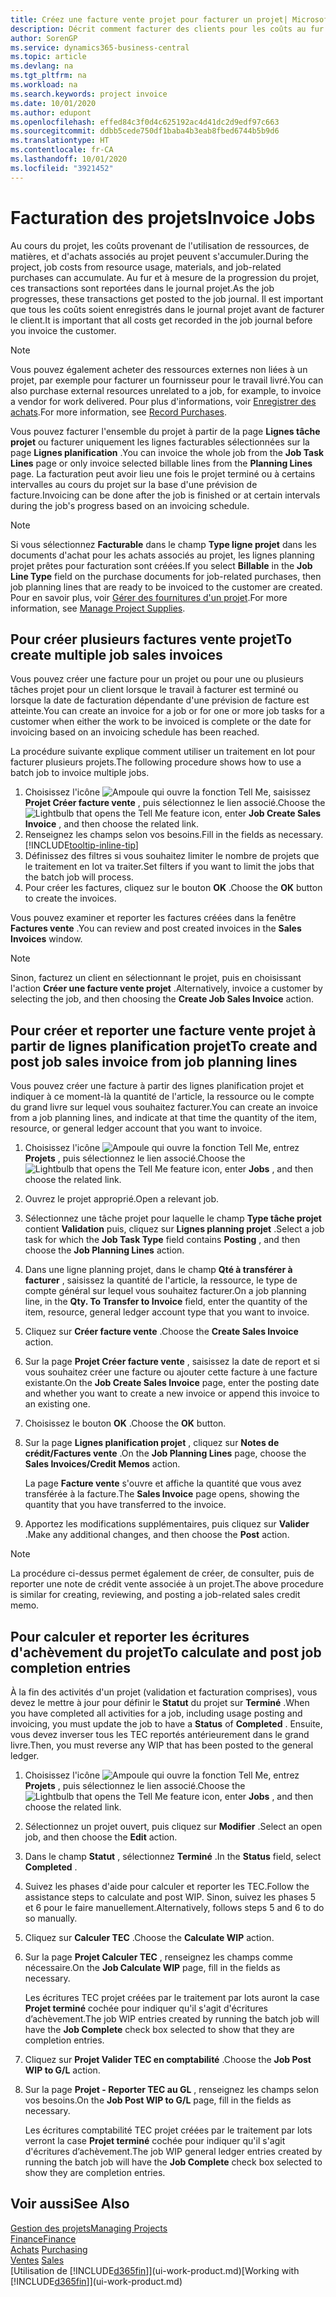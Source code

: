 ```yaml
---
title: Créez une facture vente projet pour facturer un projet| Microsoft Docs
description: Décrit comment facturer des clients pour les coûts au fur et à mesure de l'avancée du projet.
author: SorenGP
ms.service: dynamics365-business-central
ms.topic: article
ms.devlang: na
ms.tgt_pltfrm: na
ms.workload: na
ms.search.keywords: project invoice
ms.date: 10/01/2020
ms.author: edupont
ms.openlocfilehash: effed84c3f0d4c625192ac4d41dc2d9edf97c663
ms.sourcegitcommit: ddbb5cede750df1baba4b3eab8fbed6744b5b9d6
ms.translationtype: HT
ms.contentlocale: fr-CA
ms.lasthandoff: 10/01/2020
ms.locfileid: "3921452"
---
```

# <a name="invoice-jobs"></a><span data-ttu-id="64150-103">Facturation des projets</span><span class="sxs-lookup"><span data-stu-id="64150-103">Invoice Jobs</span></span>
<span data-ttu-id="64150-104">Au cours du projet, les coûts provenant de l'utilisation de ressources, de matières, et d'achats associés au projet peuvent s'accumuler.</span><span class="sxs-lookup"><span data-stu-id="64150-104">During the project, job costs from resource usage, materials, and job-related purchases can accumulate.</span></span> <span data-ttu-id="64150-105">Au fur et à mesure de la progression du projet, ces transactions sont reportées dans le journal projet.</span><span class="sxs-lookup"><span data-stu-id="64150-105">As the job progresses, these transactions get posted to the job journal.</span></span> <span data-ttu-id="64150-106">Il est important que tous les coûts soient enregistrés dans le journal projet avant de facturer le client.</span><span class="sxs-lookup"><span data-stu-id="64150-106">It is important that all costs get recorded in the job journal before you invoice the customer.</span></span>

> [!NOTE]
> <span data-ttu-id="64150-107">Vous pouvez également acheter des ressources externes non liées à un projet, par exemple pour facturer un fournisseur pour le travail livré.</span><span class="sxs-lookup"><span data-stu-id="64150-107">You can also purchase external resources unrelated to a job, for example, to invoice a vendor for work delivered.</span></span> <span data-ttu-id="64150-108">Pour plus d'informations, voir [Enregistrer des achats](purchasing-how-record-purchases.md).</span><span class="sxs-lookup"><span data-stu-id="64150-108">For more information, see [Record Purchases](purchasing-how-record-purchases.md).</span></span>

<span data-ttu-id="64150-109">Vous pouvez facturer l'ensemble du projet à partir de la page **Lignes tâche projet** ou facturer uniquement les lignes facturables sélectionnées sur la page **Lignes planification** .</span><span class="sxs-lookup"><span data-stu-id="64150-109">You can invoice the whole job from the **Job Task Lines** page or only invoice selected billable lines from the **Planning Lines** page.</span></span> <span data-ttu-id="64150-110">La facturation peut avoir lieu une fois le projet terminé ou à certains intervalles au cours du projet sur la base d'une prévision de facture.</span><span class="sxs-lookup"><span data-stu-id="64150-110">Invoicing can be done after the job is finished or at certain intervals during the job's progress based on an invoicing schedule.</span></span>

> [!NOTE]  
> <span data-ttu-id="64150-111">Si vous sélectionnez **Facturable** dans le champ **Type ligne projet** dans les documents d'achat pour les achats associés au projet, les lignes planning projet prêtes pour facturation sont créées.</span><span class="sxs-lookup"><span data-stu-id="64150-111">If you select **Billable** in the **Job Line Type** field on the purchase documents for job-related purchases, then job planning lines that are ready to be invoiced to the customer are created.</span></span> <span data-ttu-id="64150-112">Pour en savoir plus, voir [Gérer des fournitures d'un projet](projects-how-manage-project-supplies.md).</span><span class="sxs-lookup"><span data-stu-id="64150-112">For more information, see [Manage Project Supplies](projects-how-manage-project-supplies.md).</span></span>

## <a name="to-create-multiple-job-sales-invoices"></a><span data-ttu-id="64150-113">Pour créer plusieurs factures vente projet</span><span class="sxs-lookup"><span data-stu-id="64150-113">To create multiple job sales invoices</span></span>
<span data-ttu-id="64150-114">Vous pouvez créer une facture pour un projet ou pour une ou plusieurs tâches projet pour un client lorsque le travail à facturer est terminé ou lorsque la date de facturation dépendante d'une prévision de facture est atteinte.</span><span class="sxs-lookup"><span data-stu-id="64150-114">You can create an invoice for a job or for one or more job tasks for a customer when either the work to be invoiced is complete or the date for invoicing based on an invoicing schedule has been reached.</span></span>

<span data-ttu-id="64150-115">La procédure suivante explique comment utiliser un traitement en lot pour facturer plusieurs projets.</span><span class="sxs-lookup"><span data-stu-id="64150-115">The following procedure shows how to use a batch job to invoice multiple jobs.</span></span>  

1. <span data-ttu-id="64150-116">Choisissez l'icône ![Ampoule qui ouvre la fonction Tell Me](media/ui-search/search_small.png "Dites-moi ce que vous voulez faire"), saisissez **Projet Créer facture vente** , puis sélectionnez le lien associé.</span><span class="sxs-lookup"><span data-stu-id="64150-116">Choose the ![Lightbulb that opens the Tell Me feature](media/ui-search/search_small.png "Tell me what you want to do") icon, enter **Job Create Sales Invoice** , and then choose the related link.</span></span>  
2. <span data-ttu-id="64150-117">Renseignez les champs selon vos besoins.</span><span class="sxs-lookup"><span data-stu-id="64150-117">Fill in the fields as necessary.</span></span> [!INCLUDE[tooltip-inline-tip](includes/tooltip-inline-tip_md.md)]
3. <span data-ttu-id="64150-118">Définissez des filtres si vous souhaitez limiter le nombre de projets que le traitement en lot va traiter.</span><span class="sxs-lookup"><span data-stu-id="64150-118">Set filters if you want to limit the jobs that the batch job will process.</span></span>
4. <span data-ttu-id="64150-119">Pour créer les factures, cliquez sur le bouton **OK** .</span><span class="sxs-lookup"><span data-stu-id="64150-119">Choose the **OK** button to create the invoices.</span></span>  

<span data-ttu-id="64150-120">Vous pouvez examiner et reporter les factures créées dans la fenêtre **Factures vente** .</span><span class="sxs-lookup"><span data-stu-id="64150-120">You can review and post created invoices in the **Sales Invoices** window.</span></span>

> [!NOTE]
> <span data-ttu-id="64150-121">Sinon, facturez un client en sélectionnant le projet, puis en choisissant l'action **Créer une facture vente projet** .</span><span class="sxs-lookup"><span data-stu-id="64150-121">Alternatively, invoice a customer by selecting the job, and then choosing the **Create Job Sales Invoice** action.</span></span> 

## <a name="to-create-and-post-job-sales-invoice-from-job-planning-lines"></a><span data-ttu-id="64150-122">Pour créer et reporter une facture vente projet à partir de lignes planification projet</span><span class="sxs-lookup"><span data-stu-id="64150-122">To create and post job sales invoice from job planning lines</span></span>
<span data-ttu-id="64150-123">Vous pouvez créer une facture à partir des lignes planification projet et indiquer à ce moment-là la quantité de l'article, la ressource ou le compte du grand livre sur lequel vous souhaitez facturer.</span><span class="sxs-lookup"><span data-stu-id="64150-123">You can create an invoice from a job planning lines, and indicate at that time the quantity of the item, resource, or general ledger account that you want to invoice.</span></span>

1. <span data-ttu-id="64150-124">Choisissez l'icône ![Ampoule qui ouvre la fonction Tell Me](media/ui-search/search_small.png "Dites-moi ce que vous voulez faire"), entrez **Projets** , puis sélectionnez le lien associé.</span><span class="sxs-lookup"><span data-stu-id="64150-124">Choose the ![Lightbulb that opens the Tell Me feature](media/ui-search/search_small.png "Tell me what you want to do") icon, enter **Jobs** , and then choose the related link.</span></span>
2. <span data-ttu-id="64150-125">Ouvrez le projet approprié.</span><span class="sxs-lookup"><span data-stu-id="64150-125">Open a relevant job.</span></span>
3. <span data-ttu-id="64150-126">Sélectionnez une tâche projet pour laquelle le champ **Type tâche projet** contient **Validation** puis, cliquez sur **Lignes planning projet** .</span><span class="sxs-lookup"><span data-stu-id="64150-126">Select a job task for which the **Job Task Type** field contains **Posting** , and then choose the **Job Planning Lines** action.</span></span>  
4. <span data-ttu-id="64150-127">Dans une ligne planning projet, dans le champ **Qté à transférer à facturer** , saisissez la quantité de l'article, la ressource, le type de compte général sur lequel vous souhaitez facturer.</span><span class="sxs-lookup"><span data-stu-id="64150-127">On a job planning line, in the **Qty. To Transfer to Invoice** field, enter the quantity of the item, resource, general ledger account type that you want to invoice.</span></span>  
5. <span data-ttu-id="64150-128">Cliquez sur **Créer facture vente** .</span><span class="sxs-lookup"><span data-stu-id="64150-128">Choose the **Create Sales Invoice** action.</span></span>
6. <span data-ttu-id="64150-129">Sur la page **Projet Créer facture vente** , saisissez la date de report et si vous souhaitez créer une facture ou ajouter cette facture à une facture existante.</span><span class="sxs-lookup"><span data-stu-id="64150-129">On the **Job Create Sales Invoice** page, enter the posting date and whether you want to create a new invoice or append this invoice to an existing one.</span></span>
7. <span data-ttu-id="64150-130">Choisissez le bouton **OK** .</span><span class="sxs-lookup"><span data-stu-id="64150-130">Choose the **OK** button.</span></span>  
8. <span data-ttu-id="64150-131">Sur la page **Lignes planification projet** , cliquez sur **Notes de crédit/Factures vente** .</span><span class="sxs-lookup"><span data-stu-id="64150-131">On the **Job Planning Lines** page, choose the **Sales Invoices/Credit Memos** action.</span></span>

    <span data-ttu-id="64150-132">La page **Facture vente** s'ouvre et affiche la quantité que vous avez transférée à la facture.</span><span class="sxs-lookup"><span data-stu-id="64150-132">The **Sales Invoice** page opens, showing the quantity that you have transferred to the invoice.</span></span>
9. <span data-ttu-id="64150-133">Apportez les modifications supplémentaires, puis cliquez sur **Valider** .</span><span class="sxs-lookup"><span data-stu-id="64150-133">Make any additional changes, and then choose the **Post** action.</span></span>

> [!NOTE]  
>   <span data-ttu-id="64150-134">La procédure ci-dessus permet également de créer, de consulter, puis de reporter une note de crédit vente associée à un projet.</span><span class="sxs-lookup"><span data-stu-id="64150-134">The above procedure is similar for creating, reviewing, and posting a job-related sales credit memo.</span></span>

## <a name="to-calculate-and-post-job-completion-entries"></a><span data-ttu-id="64150-135">Pour calculer et reporter les écritures d'achèvement du projet</span><span class="sxs-lookup"><span data-stu-id="64150-135">To calculate and post job completion entries</span></span>
<span data-ttu-id="64150-136">À la fin des activités d'un projet (validation et facturation comprises), vous devez le mettre à jour pour définir le **Statut** du projet sur **Terminé** .</span><span class="sxs-lookup"><span data-stu-id="64150-136">When you have completed all activities for a job, including usage posting and invoicing, you must update the job to have a **Status** of **Completed** .</span></span> <span data-ttu-id="64150-137">Ensuite, vous devez inverser tous les TEC reportés antérieurement dans le grand livre.</span><span class="sxs-lookup"><span data-stu-id="64150-137">Then, you must reverse any WIP that has been posted to the general ledger.</span></span>

1. <span data-ttu-id="64150-138">Choisissez l'icône ![Ampoule qui ouvre la fonction Tell Me](media/ui-search/search_small.png "Dites-moi ce que vous voulez faire"), entrez **Projets** , puis sélectionnez le lien associé.</span><span class="sxs-lookup"><span data-stu-id="64150-138">Choose the ![Lightbulb that opens the Tell Me feature](media/ui-search/search_small.png "Tell me what you want to do") icon, enter **Jobs** , and then choose the related link.</span></span>  
2. <span data-ttu-id="64150-139">Sélectionnez un projet ouvert, puis cliquez sur **Modifier** .</span><span class="sxs-lookup"><span data-stu-id="64150-139">Select an open job, and then choose the **Edit** action.</span></span>
3. <span data-ttu-id="64150-140">Dans le champ **Statut** , sélectionnez **Terminé** .</span><span class="sxs-lookup"><span data-stu-id="64150-140">In the **Status** field, select **Completed** .</span></span>
4. <span data-ttu-id="64150-141">Suivez les phases d'aide pour calculer et reporter les TEC.</span><span class="sxs-lookup"><span data-stu-id="64150-141">Follow the assistance steps to calculate and post WIP.</span></span> <span data-ttu-id="64150-142">Sinon, suivez les phases 5 et 6 pour le faire manuellement.</span><span class="sxs-lookup"><span data-stu-id="64150-142">Alternatively, follows steps 5 and 6 to do so manually.</span></span>  
5. <span data-ttu-id="64150-143">Cliquez sur **Calculer TEC** .</span><span class="sxs-lookup"><span data-stu-id="64150-143">Choose the **Calculate WIP** action.</span></span>
6. <span data-ttu-id="64150-144">Sur la page **Projet Calculer TEC** , renseignez les champs comme nécessaire.</span><span class="sxs-lookup"><span data-stu-id="64150-144">On the **Job Calculate WIP** page, fill in the fields as necessary.</span></span>  

     <span data-ttu-id="64150-145">Les écritures TEC projet créées par le traitement par lots auront la case **Projet terminé** cochée pour indiquer qu'il s'agit d'écritures d’achèvement.</span><span class="sxs-lookup"><span data-stu-id="64150-145">The job WIP entries created by running the batch job will have the **Job Complete** check box selected to show that they are completion entries.</span></span>  
7. <span data-ttu-id="64150-146">Cliquez sur **Projet Valider TEC en comptabilité** .</span><span class="sxs-lookup"><span data-stu-id="64150-146">Choose the **Job Post WIP to G/L** action.</span></span>
8. <span data-ttu-id="64150-147">Sur la page **Projet - Reporter TEC au GL** , renseignez les champs selon vos besoins.</span><span class="sxs-lookup"><span data-stu-id="64150-147">On the **Job Post WIP to G/L** page, fill in the fields as necessary.</span></span>  

     <span data-ttu-id="64150-148">Les écritures comptabilité TEC projet créées par le traitement par lots verront la case **Projet terminé** cochée pour indiquer qu'il s'agit d'écritures d’achèvement.</span><span class="sxs-lookup"><span data-stu-id="64150-148">The job WIP general ledger entries created by running the batch job will have the **Job Complete** check box selected to show they are completion entries.</span></span>

## <a name="see-also"></a><span data-ttu-id="64150-149">Voir aussi</span><span class="sxs-lookup"><span data-stu-id="64150-149">See Also</span></span>
[<span data-ttu-id="64150-150">Gestion des projets</span><span class="sxs-lookup"><span data-stu-id="64150-150">Managing Projects</span></span>](projects-manage-projects.md)  
[<span data-ttu-id="64150-151">Finance</span><span class="sxs-lookup"><span data-stu-id="64150-151">Finance</span></span>](finance.md)  
<span data-ttu-id="64150-152">[Achats](purchasing-manage-purchasing.md)       </span><span class="sxs-lookup"><span data-stu-id="64150-152">[Purchasing](purchasing-manage-purchasing.md)       </span></span>  
<span data-ttu-id="64150-153">[Ventes](sales-manage-sales.md)    </span><span class="sxs-lookup"><span data-stu-id="64150-153">[Sales](sales-manage-sales.md)    </span></span>  
<span data-ttu-id="64150-154">[Utilisation de [!INCLUDE[d365fin](includes/d365fin_md.md)]](ui-work-product.md)</span><span class="sxs-lookup"><span data-stu-id="64150-154">[Working with [!INCLUDE[d365fin](includes/d365fin_md.md)]](ui-work-product.md)</span></span>  
